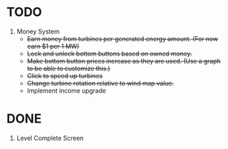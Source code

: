 # **TODO**
1. Money System
    - ~~Earn money from turbines per generated energy amount. (For now earn $1 per 1 MW)~~
    - ~~Lock and unlock bottom buttons based on owned money.~~
    - ~~Make bottom button prices increase as they are used. (Use a graph to be able to customize this.)~~
    - ~~Click to speed up turbines~~
    - ~~Change turbine rotation relative to wind map value.~~
    - Implement income upgrade

# **DONE**
1. Level Complete Screen